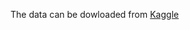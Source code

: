 The data can be dowloaded from [Kaggle](https://www.kaggle.com/datasets/sasha18/street-view-house-nos-h5-file/data)
